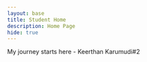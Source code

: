 ```yaml
---
layout: base
title: Student Home 
description: Home Page
hide: true
---
```


My journey starts here - Keerthan Karumudi#2